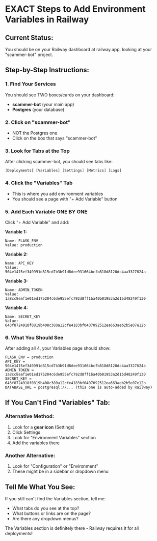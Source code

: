 # EXACT Steps to Add Environment Variables in Railway

## Current Status:
You should be on your Railway dashboard at railway.app, looking at your "scammer-bot" project.

## Step-by-Step Instructions:

### 1. **Find Your Services**
You should see TWO boxes/cards on your dashboard:
- **scammer-bot** (your main app)
- **Postgres** (your database)

### 2. **Click on "scammer-bot"** 
- NOT the Postgres one
- Click on the box that says "scammer-bot"

### 3. **Look for Tabs at the Top**
After clicking scammer-bot, you should see tabs like:
```
[Deployments] [Variables] [Settings] [Metrics] [Logs]
```

### 4. **Click the "Variables" Tab**
- This is where you add environment variables
- You should see a page with "+ Add Variable" button

### 5. **Add Each Variable ONE BY ONE**
Click "+ Add Variable" and add:

**Variable 1:**
```
Name: FLASK_ENV
Value: production
```

**Variable 2:**
```
Name: API_KEY
Value: 504e1415ef349991d815cd7b3b91d8dee931664bcfb818d8120dc4aa3327624a
```

**Variable 3:**
```
Name: ADMIN_TOKEN
Value: 1a8cc8eaf1e01ed175204c6de955efc792d8ff1ba40b01953a2d15d48249f130
```

**Variable 4:**
```
Name: SECRET_KEY
Value: 643f8724918f0819b408c380a12cfe4183bf0407092512ea663aeb2b5e07e12b
```

### 6. **What You Should See**
After adding all 4, your Variables page should show:
```
FLASK_ENV = production
API_KEY = 504e1415ef349991d815cd7b3b91d8dee931664bcfb818d8120dc4aa3327624a
ADMIN_TOKEN = 1a8cc8eaf1e01ed175204c6de955efc792d8ff1ba40b01953a2d15d48249f130
SECRET_KEY = 643f8724918f0819b408c380a12cfe4183bf0407092512ea663aeb2b5e07e12b
DATABASE_URL = postgresql://... (this one is auto-added by Railway)
```

## **If You Can't Find "Variables" Tab:**

### Alternative Method:
1. Look for a **gear icon** (Settings)
2. Click Settings
3. Look for "Environment Variables" section
4. Add the variables there

### Another Alternative:
1. Look for "Configuration" or "Environment"
2. These might be in a sidebar or dropdown menu

## **Tell Me What You See:**
If you still can't find the Variables section, tell me:
- What tabs do you see at the top?
- What buttons or links are on the page?
- Are there any dropdown menus?

The Variables section is definitely there - Railway requires it for all deployments!
